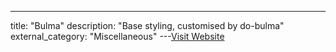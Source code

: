 ---
title: "Bulma"
description: "Base styling, customised by do-bulma"
external_category: "Miscellaneous"
---[Visit Website](https://bulma.io/)

